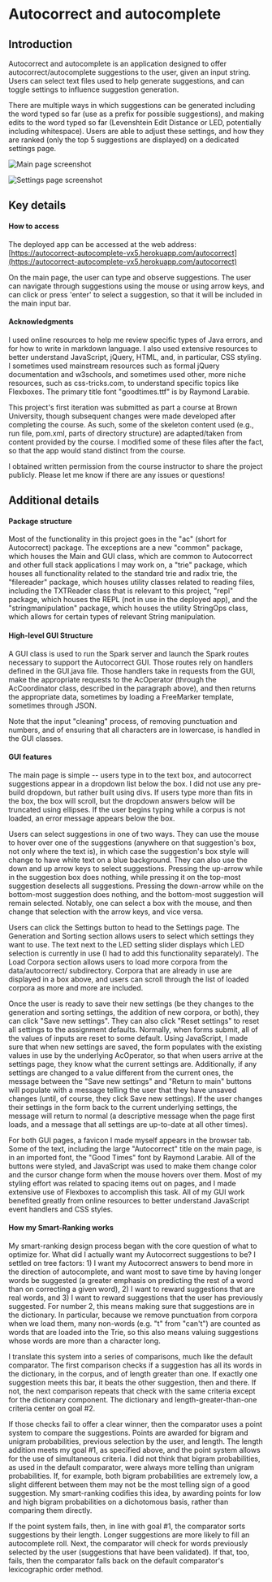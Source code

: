 # Autocorrect and autocomplete

## Introduction

Autocorrect and autocomplete is an application designed to offer autocorrect/autocomplete suggestions to the user, given an input string. Users can select text files used to help generate suggestions, and can toggle settings to influence suggestion generation.

There are multiple ways in which suggestions can be generated including the word typed so far (use as a prefix for possible suggestions), and making edits to the word typed so far (Levenshtein Edit Distance or LED, potentially including whitespace). Users are able to adjust these settings, and how they are ranked (only the top 5 suggestions are displayed) on a dedicated settings page. 

![Main page screenshot](https://github.com/vx5/autocorrect-autocomplete/blob/master/images/main_page_screenshot.png?raw=true)

![Settings page screenshot](https://github.com/vx5/autocorrect-autocomplete/blob/master/images/settings_page_screenshot.png?raw=true)

## Key details

#### How to access

The deployed app can be accessed at the web address: [https://autocorrect-autocomplete-vx5.herokuapp.com/autocorrect](https://autocorrect-autocomplete-vx5.herokuapp.com/autocorrect)

On the main page, the user can type and observe suggestions. The user can navigate through suggestions using the mouse or using arrow keys, and can click or press 'enter' to select a suggestion, so that it will be included in the main input bar.

#### Acknowledgments

I used online resources to help me review specific types of Java errors, and for how to write in markdown language. I also used extensive resources to better understand JavaScript, jQuery, HTML, and, in particular, CSS styling. I sometimes used mainstream resources such as formal jQuery documentation and w3schools, and sometimes used other, more niche resources, such as css-tricks.com, to understand specific topics like Flexboxes. The primary title font "goodtimes.ttf" is by Raymond Larabie.

This project's first iteration was submitted as part a course at Brown University, though subsequent changes were made developed after completing the course. As such, some of the skeleton content used (e.g., run file, pom.xml, parts of directory structure) are adapted/taken from content provided by the course. I modified some of these files after the fact, so that the app would stand distinct from the course.

I obtained written permission from the course instructor to share the project publicly. Please let me know if there are any issues or questions!

## Additional details 

#### Package structure

Most of the functionality in this project goes in the "ac" (short for Autocorrect) package. The exceptions are a new "common" package, which houses the Main and GUI class, which are common to Autocorrect and other full stack applications I may work on, a "trie" package, which houses all functionality related to the standard trie and radix trie, the "filereader" package, which houses utility classes related to reading files, including the TXTReader class that is relevant to this project, "repl" package, which houses the REPL (not in use in the deployed app), and the "stringmanipulation" package, which houses the utility StringOps class, which allows for certain types of relevant String manipulation.

#### High-level GUI Structure

A GUI class is used to run the Spark server and launch the Spark routes necessary to support the Autocorrect GUI. Those routes rely on handlers defined in the GUI.java file. Those handlers take in requests from the GUI, make the appropriate requests to the AcOperator (through the AcCoordinator class, described in the paragraph above), and then returns the appropriate data, sometimes by loading a FreeMarker template, sometimes through JSON.

Note that the input "cleaning" process, of removing punctuation and numbers, and of ensuring that all characters are in lowercase, is handled in the GUI classes. 

#### GUI features

The main page is simple -- users type in to the text box, and autocorrect suggestions appear in a dropdown list below the box. I did not use any pre-build dropdown, but rather built using divs. If users type more than fits in the box, the box will scroll, but the dropdown answers below will be truncated using ellipses. If the user begins typing while a corpus is not loaded, an error message appears below the box.

Users can select suggestions in one of two ways. They can use the mouse to hover over one of the suggestions (anywhere on that suggestion's box, not only where the text is), in which case the suggestion's box style will change to have white text on a blue background. They can also use the down and up arrow keys to select suggestions. Pressing the up-arrow while in the suggestion box does nothing, while pressing it on the top-most suggestion deselects all suggestions. Pressing the down-arrow while on the bottom-most suggestion does nothing, and the bottom-most suggestion will remain selected. Notably, one can select a box with the mouse, and then change that selection with the arrow keys, and vice versa. 

Users can click the Settings button to head to the Settings page. The Generation and Sorting section allows users to select which settings they want to use. The text next to the LED setting slider displays which LED selection is currently in use (I had to add this functionality separately). The Load Corpora section allows users to load more corpora from the data/autocorrect/ subdirectory. Corpora that are already in use are displayed in a box above, and users can scroll through the list of loaded corpora as more and more are included.

Once the user is ready to save their new settings (be they changes to the generation and sorting settings, the addition of new corpora, or both), they can click "Save new settings". They can also click "Reset settings" to reset all settings to the assignment defaults. Normally, when forms submit, all of the values of inputs are reset to some default. Using JavaScript, I made sure that when new settings are saved, the form populates with the existing values in use by the underlying AcOperator, so that when users arrive at the settings page, they know what the current settings are. Additionally, if any settings are changed to a value different from the current ones, the message between the "Save new settings" and "Return to main" buttons will populate with a message telling the user that they have unsaved changes (until, of course, they click Save new settings). If the user changes their settings in the form back to the current underlying settings, the message will return to normal (a descriptive message when the page first loads, and a message that all settings are up-to-date at all other times).

For both GUI pages, a favicon I made myself appears in the browser tab. Some of the text, including the large "Autocorrect" title on the main page, is in an imported font, the "Good Times" font by Raymond Larabie. All of the buttons were styled, and JavaScript was used to make them change color and the cursor change form when the mouse hovers over them. Most of my styling effort was related to spacing items out on pages, and I made extensive use of Flexboxes to accomplish this task. All of my GUI work benefited greatly from online resources to better understand JavaScript event handlers and CSS styles. 

#### How my Smart-Ranking works

My smart-ranking design process began with the core question of what to optimize for. What did I actually want my Autocorrect suggestions to be? I settled on tree factors: 1) I want my Autocorrect answers to bend more in the direction of autocomplete, and want most to save time by having longer words be suggested (a greater emphasis on predicting the rest of a word than on correcting a given word), 2) I want to reward suggestions that are real words, and 3) I want to reward suggestions that the user has previously suggested. For number 2, this means making sure that suggestions are in the dictionary. In particular, because we remove punctuation from corpora when we load them, many non-words (e.g. "t" from "can't") are counted as words that are loaded into the Trie, so this also means valuing suggestions whose words are more than a character long. 

I translate this system into a series of comparisons, much like the default comparator. The first comparison checks if a suggestion has all its words in the dictionary, in the corpus, and of length greater than one. If exactly one suggestion meets this bar, it beats the other suggestion, then and there. If not, the next comparison repeats that check with the same criteria except for the dictionary component. The dictionary and length-greater-than-one criteria center on goal #2.

If those checks fail to offer a clear winner, then the comparator uses a point system to compare the suggestions. Points are awarded for bigram and unigram probabilities, previous selection by the user, and length. The length addition meets my goal #1, as specified above, and the point system allows for the use of simultaneous criteria. I did not think that bigram probabilities, as used in the default comparator, were always more telling than unigram probabilities. If, for example, both bigram probabilities are extremely low, a slight different between them may not be the most telling sign of a good suggestion. My smart-ranking codifies this idea, by awarding points for low and high bigram probabilities on a dichotomous basis, rather than comparing them directly.

If the point system fails, then, in line with goal #1, the comparator sorts suggestions by their length. Longer suggestions are more likely to fill an autocomplete roll. Next, the comparator will check for words previously selected by the user (suggestions that have been validated). If that, too, fails, then the comparator falls back on the default comparator's lexicographic order method.